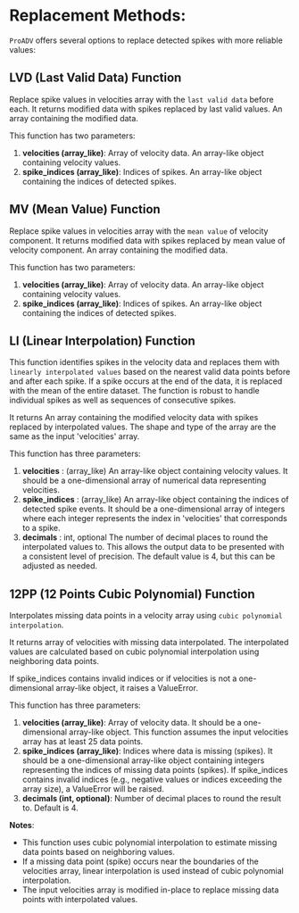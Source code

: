 # Replacement Methods: 
`ProADV` offers several options to replace detected spikes with more reliable values:


## LVD (Last Valid Data) Function

Replace spike values in velocities array with the `last valid data` before each. 
It returns modified data with spikes replaced by last valid values. An array containing the modified data.

This function has two parameters:
1. **velocities (array_like)**: Array of velocity data. An array-like object containing velocity values.
2. **spike_indices (array_like)**: Indices of spikes. An array-like object containing the indices of detected spikes.


## MV (Mean Value) Function

Replace spike values in velocities array with the `mean value` of velocity component. 
It returns modified data with spikes replaced by mean value of velocity component. An array containing the modified data.

This function has two parameters:
1. **velocities (array_like)**: Array of velocity data. An array-like object containing velocity values.
2. **spike_indices (array_like)**: Indices of spikes. An array-like object containing the indices of detected spikes.


## LI (Linear Interpolation) Function

This function identifies spikes in the velocity data and replaces them with `linearly interpolated values` based on the nearest valid data points before and after each spike. 
If a spike occurs at the end of the data, it is replaced with the mean of the entire dataset. 
The function is robust to handle individual spikes as well as sequences of consecutive spikes.

It returns An array containing the modified velocity data with spikes replaced by interpolated values. 
The shape and type of the array are the same as the input 'velocities' array.

This function has three parameters:
1. **velocities** : (array_like)
    An array-like object containing velocity values. It should be a one-dimensional
    array of numerical data representing velocities.
2. **spike_indices** : (array_like)
    An array-like object containing the indices of detected spike events. It should
    be a one-dimensional array of integers where each integer represents the index
    in 'velocities' that corresponds to a spike.
3. **decimals** : int, optional
    The number of decimal places to round the interpolated values to. This allows
    the output data to be presented with a consistent level of precision. The default
    value is 4, but this can be adjusted as needed.




## 12PP (12 Points Cubic Polynomial) Function

Interpolates missing data points in a velocity array using `cubic polynomial interpolation`. 

It returns array of velocities with missing data interpolated. The interpolated values are calculated based on cubic polynomial interpolation using neighboring data points.

If spike_indices contains invalid indices or if velocities is not a one-dimensional array-like object, it raises a ValueError.

This function has three parameters:
1. **velocities (array_like)**: Array of velocity data. It should be a one-dimensional array-like object.
        This function assumes the input velocities array has at least 25 data points.
2. **spike_indices (array_like)**: Indices where data is missing (spikes). It should be a one-dimensional array-like
        object containing integers representing the indices of missing data points (spikes).
        If spike_indices contains invalid indices (e.g., negative values or indices exceeding the array size),
        a ValueError will be raised.
3. **decimals (int, optional)**: Number of decimal places to round the result to. Default is 4.

**Notes**:
- This function uses cubic polynomial interpolation to estimate missing data points based on neighboring values.
- If a missing data point (spike) occurs near the boundaries of the velocities array, linear interpolation is used instead of cubic polynomial interpolation.
- The input velocities array is modified in-place to replace missing data points with interpolated values.